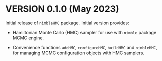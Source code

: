 #                            VERSION 0.1.0 (May 2023)

Initial release of `nimbleHMC` package.  Initial version provides:

- Hamiltonian Monte Carlo (HMC) sampler for use with `nimble` package MCMC engine.

- Convenience functions `addHMC`, `configureHMC`, `buildHMC` and `nimbleHMC`, for managing MCMC configuration objects with HMC samplers.
